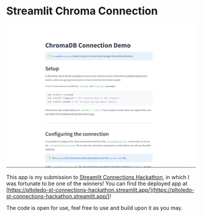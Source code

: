 # Streamlit Chroma Connection
![app screenshot](./images/app_screenshot.png)

This app is my submission to [Streamlit Connections Hackathon](https://discuss.streamlit.io/t/connections-hackathon/47574), in which I was fortunate to be one of the winners! You can find the deployed app at [https://pltoledo-st-connections-hackathon.streamlit.app/](https://pltoledo-st-connections-hackathon.streamlit.app/)!

The code is open for use, feel free to use and build upon it as you may.